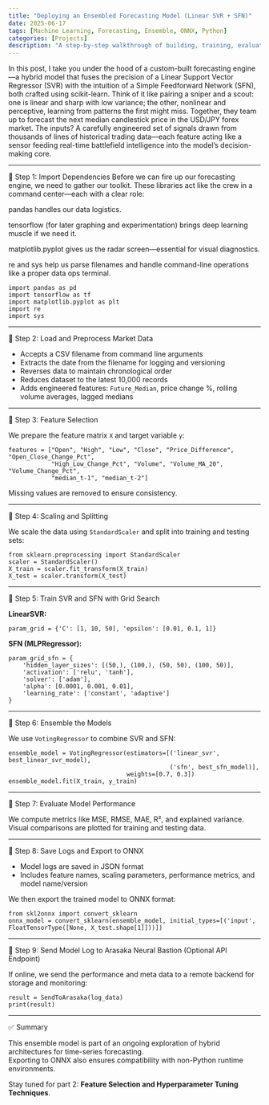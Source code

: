 ```yaml
---
title: "Deploying an Ensembled Forecasting Model (Linear SVR + SFN)"
date: 2025-06-17
tags: [Machine Learning, Forecasting, Ensemble, ONNX, Python]
categories: [Projects]
description: "A step-by-step walkthrough of building, training, evaluating, and exporting an ensemble model using Linear SVR and SFN for market prediction."
---
```


In this post, I take you under the hood of a custom-built forecasting engine—a hybrid model that fuses the precision of a Linear Support Vector Regressor (SVR) with the intuition of a Simple Feedforward Network (SFN), both crafted using scikit-learn. Think of it like pairing a sniper and a scout: one is linear and sharp with low variance; the other, nonlinear and perceptive, learning from patterns the first might miss. Together, they team up to forecast the next median candlestick price in the USD/JPY forex market. The inputs? A carefully engineered set of signals drawn from thousands of lines of historical trading data—each feature acting like a sensor feeding real-time battlefield intelligence into the model’s decision-making core.


---

🔹 Step 1: Import Dependencies
Before we can fire up our forecasting engine, we need to gather our toolkit. These libraries act like the crew in a command center—each with a clear role:

pandas handles our data logistics.

tensorflow (for later graphing and experimentation) brings deep learning muscle if we need it.

matplotlib.pyplot gives us the radar screen—essential for visual diagnostics.

re and sys help us parse filenames and handle command-line operations like a proper data ops terminal.

```
import pandas as pd
import tensorflow as tf
import matplotlib.pyplot as plt
import re
import sys
```

---

🔹 Step 2: Load and Preprocess Market Data

- Accepts a CSV filename from command line arguments  
- Extracts the date from the filename for logging and versioning  
- Reverses data to maintain chronological order  
- Reduces dataset to the latest 10,000 records  
- Adds engineered features: `Future_Median`, price change %, rolling volume averages, lagged medians

---

🔹 Step 3: Feature Selection

We prepare the feature matrix `X` and target variable `y`:

```
features = ["Open", "High", "Low", "Close", "Price_Difference", "Open_Close_Change_Pct",
            "High_Low_Change_Pct", "Volume", "Volume_MA_20", "Volume_Change_Pct",
            "median_t-1", "median_t-2"]
```

Missing values are removed to ensure consistency.

---

🔹 Step 4: Scaling and Splitting

We scale the data using `StandardScaler` and split into training and testing sets:

```
from sklearn.preprocessing import StandardScaler
scaler = StandardScaler()
X_train = scaler.fit_transform(X_train)
X_test = scaler.transform(X_test)
```

---

🔹 Step 5: Train SVR and SFN with Grid Search

**LinearSVR:**

```
param_grid = {'C': [1, 10, 50], 'epsilon': [0.01, 0.1, 1]}
```

**SFN (MLPRegressor):**

```
param_grid_sfn = {
    'hidden_layer_sizes': [(50,), (100,), (50, 50), (100, 50)],
    'activation': ['relu', 'tanh'],
    'solver': ['adam'],
    'alpha': [0.0001, 0.001, 0.01],
    'learning_rate': ['constant', 'adaptive']
}
```

---

🔹 Step 6: Ensemble the Models

We use `VotingRegressor` to combine SVR and SFN:

```
ensemble_model = VotingRegressor(estimators=[('linear_svr', best_linear_svr_model),
                                             ('sfn', best_sfn_model)],
                                 weights=[0.7, 0.3])
ensemble_model.fit(X_train, y_train)
```

---

🔹 Step 7: Evaluate Model Performance

We compute metrics like MSE, RMSE, MAE, R², and explained variance.  
Visual comparisons are plotted for training and testing data.

---

🔹 Step 8: Save Logs and Export to ONNX

- Model logs are saved in JSON format  
- Includes feature names, scaling parameters, performance metrics, and model name/version

We then export the trained model to ONNX format:

```
from skl2onnx import convert_sklearn
onnx_model = convert_sklearn(ensemble_model, initial_types=[('input', FloatTensorType([None, X_test.shape[1]]))])
```

---

🔹 Step 9: Send Model Log to Arasaka Neural Bastion (Optional API Endpoint)

If online, we send the performance and meta data to a remote backend for storage and monitoring:

```
result = SendToArasaka(log_data)
print(result)
```

---

✅ Summary

This ensemble model is part of an ongoing exploration of hybrid architectures for time-series forecasting.  
Exporting to ONNX also ensures compatibility with non-Python runtime environments.

Stay tuned for part 2: **Feature Selection and Hyperparameter Tuning Techniques**.

